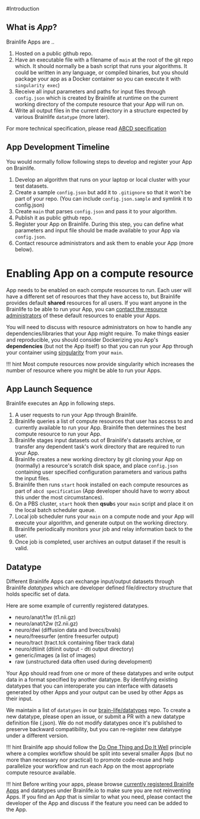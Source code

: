 #Introduction

## What is *App*?

Brainlife Apps are ..

1. Hosted on a public github repo.
2. Have an executable file with a filename of `main` at the root of the git repo which. It should normally be a bash script that runs your algorithms. It could be written in any language, or compiled binaries, but you should package your app as a Docker container so you can execute it with `singularity exec`) 
3. Receive all input parameters and paths for input files through `config.json` which is created by Brainlife at runtime on the current working directory of the compute resource that your App will run on. 
4. Write all output files in the current directory in a structure expected by various Brainlife `datatype` (more later).

For more technical specification, please read [ABCD specification](https://github.com/brain-life/abcd-spec)

## App Development Timeline

You would normally follow following steps to develop and register your App on Brainlife.

1. Develop an algorithm that runs on your laptop or local cluster with your test datasets.
2. Create a sample `config.json` but add it to `.gitignore` so that it won't be part of your repo. (You can include `config.json.sample` and symlink it to config.json)
3. Create `main` that parses `config.json` and pass it to your algorithm.
4. Publish it as public github repo.
5. Register your App on Brainlife. During this step, you can define what parameters and input file should be made available to your App via `config.json`.
6. Contact resource administrators and ask them to enable your App (more below). 

# Enabling App on a compute resource

App needs to be enabled on each compute resources to run. Each user will have a different set of resources that they have access to, but Brainlife provides default **shared** resources for all users. If you want anyone in the Brainlife to be able to run your App, you can [contact the resource administrators](brlife@iu.edu) of these default resources to enable your Apps.

You will need to discuss with resource administrators on how to handle any dependencies/libraries that your App might require. To make things easier and reproducible, you should consider Dockerizing you App's **dependencies** (but not the App itself) so that you can run your App through your container using [singularity](https://singularity.lbl.gov/) from your `main`. 

!!! hint
    Most compute resources now provide singularity which increases the number of resource where you might be able to run your Apps.

## App Launch Sequence

Brainlife executes an App in following steps.

1. A user requests to run your App through Brainlife.
2. Brainlife queries a list of compute resources that user has access to and currently available to run your App. Brainlife then determines the best compute resource to run your App.
3. Brainlife stages input datasets out of Brainlife's datasets archive, or transfer any dependent task's work directory that are required to run your App.
4. Brainlife creates a new working directory by git cloning your App on (normally) a resource's scratch disk space, and place `config.json` containing user specified configuration parameters and various paths the input files.
5. Brainlife then runs `start` hook installed on each compute resources as part of `abcd specification` (App developer should have to worry about this under the most circumstances).
6. On a PBS cluster, `start` hook then **qsub**s your `main` script and place it on the local batch scheduler queue.
7. Local job scheduler runs your `main` on a compute node and your App will execute your algorithm, and generate output on the working directory.
8. Brainlife periodically monitors your job and relay information back to the user.
9. Once job is completed, user archives an output dataset if the result is valid.

## Datatype

Different Brainlife Apps can exchange input/output datasets through Brainlife *datatypes* which are developer defined file/directory structure that holds specific set of data.

Here are some example of currently registered datatypes.

* neuro/anat/t1w (t1.nii.gz)
* neuro/anat/t2w (t2.nii.gz) 
* neuro/dwi (diffusion data and bvecs/bvals)
* neuro/freesurfer (entire freesurfer output)
* neuro/tract (tract.tck containing fiber track data)
* neuro/dtiinit (dtiinit output - dti output directory)
* generic/images (a list of images)
* raw (unstructured data often used during development)

Your App should read from one or more of these datatypes and write output data in a format specified by another datatype. By identifying existing datatypes that you can interoperate you can interface with datasets generated by other Apps and your output can be used by other Apps as their input.

We maintain a list of `datatypes` in our [brain-life/datatypes](https://github.com/brain-life/datatypes/tree/master/datatypes/neuro) repo. To create a new datatype, please open an issue, or submit a PR with a new datatype definition file (.json). We do not modify datatypes once it's published to preserve backward compatibility, but you can re-register new datatype under a different version.

!!! hint
    Brainlife app should follow the [Do One Thing and Do It Well](https://en.wikipedia.org/wiki/Unix_philosophy#Do_One_Thing_and_Do_It_Well) principle where a complex workflow should be split into several smaller Apps (but no more than necessary nor practical) to promote code-reuse and help parallelize your workflow and run each App on the most appropriate compute resource available.

!!! hint
    Before writing your apps, please browse [currently registered Brainlife Apps](https://brainlife.io/warehouse/#/apps) and datatypes under Brainlife.io to make sure you are not reinventing Apps. If you find an App that is similar to what you need, please contact the developer of the App and discuss if the feature you need can be added to the App.
